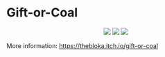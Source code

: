 # **Gift-or-Coal**

<p align="center">
<img src = "https://img.shields.io/badge/Engine-Unity-red"> 
<img src = "https://img.shields.io/badge/Language-C%23-blueviolet"> 
<img src = "https://img.shields.io/badge/Platform%20-WebGl-orange" >
</p>

More information: https://thebloka.itch.io/gift-or-coal
